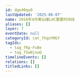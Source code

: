 ```yaml
---
id: dge40qu0
lastUpdated: '2025-06-07'
name: 2016年4月黄仙撞LHC重置时间线
aliases: []
layer: 7
eventDate: null
categoryId: cat_7hqnYMGY
tagIds:
  - tag_fRp-FvBe
  - tag_fSwNjnwQ
timelineEvents: []
relations: []
titledLinks: []
---
```


